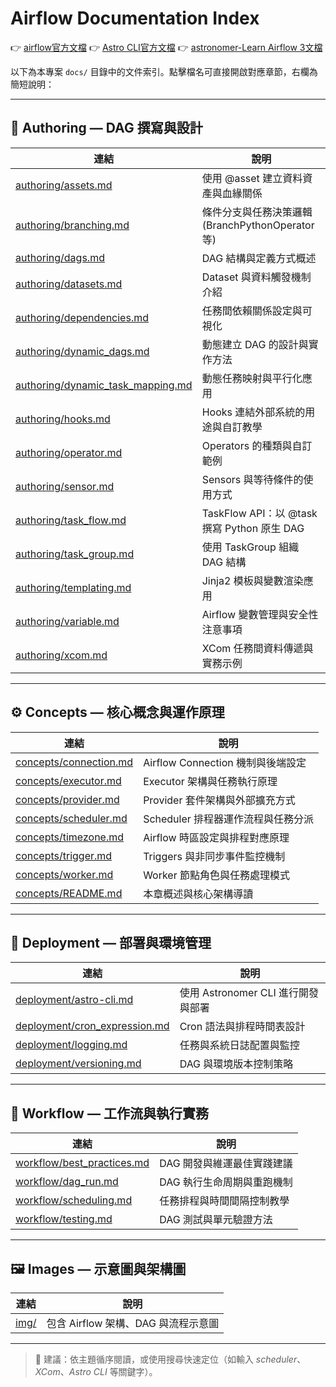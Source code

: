 # Airflow Documentation Index

👉 [airflow官方文檔](https://airflow.apache.org/docs/apache-airflow/stable/index.html)
👉 [Astro CLI官方文檔](https://www.astronomer.io/docs/astro/cli/overview) 
👉 [astronomer-Learn Airflow 3文檔](https://www.astronomer.io/docs/learn)

以下為本專案 `docs/` 目錄中的文件索引。點擊檔名可直接開啟對應章節，右欄為簡短說明：

---

## 🧩 Authoring — DAG 撰寫與設計

| 連結                                                                     | 說明                                    |
| ---------------------------------------------------------------------- | ------------------------------------- |
| [authoring/assets.md](authoring/assets.md)                             | 使用 @asset 建立資料資產與血緣關係                 |
| [authoring/branching.md](authoring/branching.md)                       | 條件分支與任務決策邏輯 (BranchPythonOperator 等)  |
| [authoring/dags.md](authoring/dags.md)                                 | DAG 結構與定義方式概述                         |
| [authoring/datasets.md](authoring/datasets.md)                         | Dataset 與資料觸發機制介紹                     |
| [authoring/dependencies.md](authoring/dependencies.md)                 | 任務間依賴關係設定與可視化                         |
| [authoring/dynamic_dags.md](authoring/dynamic_dags.md)                 | 動態建立 DAG 的設計與實作方法                     |
| [authoring/dynamic_task_mapping.md](authoring/dynamic_task_mapping.md) | 動態任務映射與平行化應用                          |
| [authoring/hooks.md](authoring/hooks.md)                               | Hooks 連結外部系統的用途與自訂教學                  |
| [authoring/operator.md](authoring/operator.md)                         | Operators 的種類與自訂範例                    |
| [authoring/sensor.md](authoring/sensor.md)                             | Sensors 與等待條件的使用方式                    |
| [authoring/task_flow.md](authoring/task_flow.md)                       | TaskFlow API：以 @task 撰寫 Python 原生 DAG |
| [authoring/task_group.md](authoring/task_group.md)                     | 使用 TaskGroup 組織 DAG 結構                |
| [authoring/templating.md](authoring/templating.md)                     | Jinja2 模板與變數渲染應用                      |
| [authoring/variable.md](authoring/variable.md)                         | Airflow 變數管理與安全性注意事項                  |
| [authoring/xcom.md](authoring/xcom.md)                                 | XCom 任務間資料傳遞與實務示例                     |

---

## ⚙️ Concepts — 核心概念與運作原理

| 連結                                               | 說明                         |
| ------------------------------------------------ | -------------------------- |
| [concepts/connection.md](concepts/connection.md) | Airflow Connection 機制與後端設定 |
| [concepts/executor.md](concepts/executor.md)     | Executor 架構與任務執行原理         |
| [concepts/provider.md](concepts/provider.md)     | Provider 套件架構與外部擴充方式       |
| [concepts/scheduler.md](concepts/scheduler.md)   | Scheduler 排程器運作流程與任務分派     |
| [concepts/timezone.md](concepts/timezone.md)     | Airflow 時區設定與排程對應原理        |
| [concepts/trigger.md](concepts/trigger.md)       | Triggers 與非同步事件監控機制        |
| [concepts/worker.md](concepts/worker.md)         | Worker 節點角色與任務處理模式         |
| [concepts/README.md](concepts/README.md)         | 本章概述與核心架構導讀                |

---

## 🚀 Deployment — 部署與環境管理

| 連結                                                             | 說明                        |
| -------------------------------------------------------------- | ------------------------- |
| [deployment/astro-cli.md](deployment/astro-cli.md)             | 使用 Astronomer CLI 進行開發與部署 |
| [deployment/cron_expression.md](deployment/cron_expression.md) | Cron 語法與排程時間表設計           |
| [deployment/logging.md](deployment/logging.md)                 | 任務與系統日誌配置與監控              |
| [deployment/versioning.md](deployment/versioning.md)           | DAG 與環境版本控制策略             |

---

## 🔁 Workflow — 工作流與執行實務

| 連結                                                       | 說明              |
| -------------------------------------------------------- | --------------- |
| [workflow/best_practices.md](workflow/best_practices.md) | DAG 開發與維運最佳實踐建議 |
| [workflow/dag_run.md](workflow/dag_run.md)               | DAG 執行生命周期與重跑機制 |
| [workflow/scheduling.md](workflow/scheduling.md)         | 任務排程與時間間隔控制教學   |
| [workflow/testing.md](workflow/testing.md)               | DAG 測試與單元驗證方法   |

---

## 🖼️ Images — 示意圖與架構圖

| 連結           | 說明                       |
| ------------ | ------------------------ |
| [img/](img/) | 包含 Airflow 架構、DAG 與流程示意圖 |

---

> 📘 建議：依主題循序閱讀，或使用搜尋快速定位（如輸入 *scheduler*、*XCom*、*Astro CLI* 等關鍵字）。
